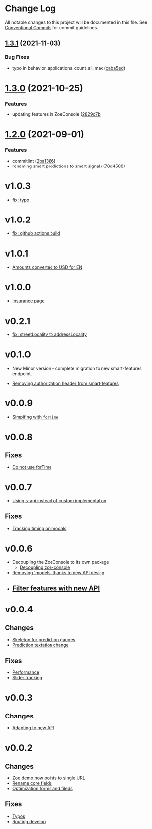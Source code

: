 # Change Log

All notable changes to this project will be documented in this file.
See [Conventional Commits](https://conventionalcommits.org) for commit guidelines.

## [1.3.1](https://github.com/lundegaard/fast-ai-zoe-demo/compare/v1.3.0...v1.3.1) (2021-11-03)


### Bug Fixes

* typo in behavior_applications_count_all_max ([caba5ed](https://github.com/lundegaard/fast-ai-zoe-demo/commit/caba5eda1313440758752311ec96b416bc95b261))





# [1.3.0](https://github.com/lundegaard/fast-ai-zoe-demo/compare/v1.2.0...v1.3.0) (2021-10-25)


### Features

* updating features in ZoeConsole ([2829c7b](https://github.com/lundegaard/fast-ai-zoe-demo/commit/2829c7be2a8b203d6f0f63d574b7e8e6fedacfbc))





# [1.2.0](https://github.com/lundegaard/fast-ai-zoe-demo/compare/v1.1.0...v1.2.0) (2021-09-01)


### Features

* commitlint ([2ba1386](https://github.com/lundegaard/fast-ai-zoe-demo/commit/2ba1386c9095fcdae44373f3a70cb2f57f7243b7))
* renaming smart predictions to smart signals ([78d4508](https://github.com/lundegaard/fast-ai-zoe-demo/commit/78d45085750cea28aeb32740f4bd38668bb60f98))





# v1.0.3
- [fix: typo](https://github.com/lundegaard/fast-ai-zoe-demo/pull/98)

# v1.0.2
- [fix: github actions build](https://github.com/lundegaard/fast-ai-zoe-demo/commit/24cfa69508c473bc3f5d30fc06319d736f5cf8da)

# v1.0.1
- [Amounts converted to USD for EN](https://github.com/lundegaard/fast-ai-zoe-demo/pull/92)

# v1.0.0
- [Insurance page](https://github.com/lundegaard/fast-ai-zoe-demo/pull/89) 

# v0.2.1
- [fix: streetLocality to addressLocality](https://github.com/lundegaard/fast-ai-zoe-demo/pull/86)

# v0.1.O

- New Minor version - complete migration to new smart-features endpoint.

- [Removing authorization header from smart-features](https://github.com/lundegaard/fast-ai-zoe-demo/pull/79)

# v0.0.9

- [Simpifing with `forTime`](https://github.com/lundegaard/fast-ai-zoe-demo/pull/77)

# v0.0.8

## Fixes
- [Do not use forTime](https://github.com/lundegaard/fast-ai-zoe-demo/pull/72)

# v0.0.7

- [Using s-api instead of custom implementation](https://github.com/lundegaard/fast-ai-zoe-demo/pull/67)

## Fixes
- [Tracking timing on  modals](https://github.com/lundegaard/fast-ai-zoe-demo/pull/68)

# v0.0.6

* Decoupling the ZoeConsole to its own package 
  - [Decoupling zoe-console](https://github.com/lundegaard/fast-ai-zoe-demo/commit/ee406a7901774df3b2c6f700f03b442c8e028f98)
* [Removing 'models' thanks to new API design](https://github.com/lundegaard/fast-ai-zoe-demo/commit/7fdf4eeb4cb7180aaf846ae825d3e2c11faf9196)
* [Filter features with new API](https://github.com/lundegaard/fast-ai-zoe-demo/commit/d270e031e19ae6ee632c71c01dff9a4c2a58d7bf)
  - 

# v0.0.4

## Changes
* [Skeleton for prediction gauges](https://github.com/lundegaard/fast-ai-zoe-demo/commit/58b3cd0f798d3abd38d35cd5c9047fd13b33a59c)
* [Prediction textation change](https://github.com/lundegaard/fast-ai-zoe-demo/commit/0ce67dad0fd2e6369c81572de2d43f95018ead55)

## Fixes
* [Performance](https://github.com/lundegaard/fast-ai-zoe-demo/pull/54)
* [Slider tracking](https://github.com/lundegaard/fast-ai-zoe-demo/commit/6f0fce731c048e464729dac861cc52b6fa659ef4)

# v0.0.3

## Changes

* [Adapting to new API](https://github.com/lundegaard/fast-ai-zoe-demo/pull/52/commits/6d2e50365a2c848127731dd1fb6212595701a7fa)

# v0.0.2

## Changes

* [Zoe demo now points to single URL](https://github.com/lundegaard/fast-ai-zoe-demo/pull/49/commits/1147b606cb81ad789fce9cae6aa061d77ee55615)
* [Rename core fields](https://github.com/lundegaard/fast-ai-zoe-demo/pull/49/commits/b52ab226a6242fd77751722038ba5b2f406357e5)
* [Optimization forms and fileds](https://github.com/lundegaard/fast-ai-zoe-demo/pull/49/commits/31cdcba074da9aa36e0c09edfeac342c26cf3367)

## Fixes

* [Typos](https://github.com/lundegaard/fast-ai-zoe-demo/pull/49/commits/c4930a7f3a20c6d32c6a71f7b497225311f9c932)
* [Routing develop](https://github.com/lundegaard/fast-ai-zoe-demo/pull/49/commits/460f06abe1af2ebeff43c9fe2ab6c870525e23ee)
